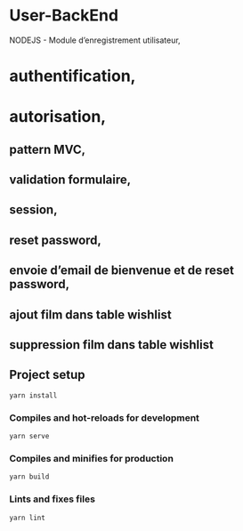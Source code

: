 # User-BackEnd

NODEJS - Module d’enregistrement utilisateur, 

# authentification, 
# autorisation, 
## pattern MVC, 
## validation formulaire, 
## session, 
## reset password, 
## envoie d’email de bienvenue et de reset password,
## ajout film dans table wishlist
## suppression film dans table wishlist

## Project setup
```
yarn install
```

### Compiles and hot-reloads for development
```
yarn serve
```

### Compiles and minifies for production
```
yarn build
```

### Lints and fixes files
```
yarn lint
```
